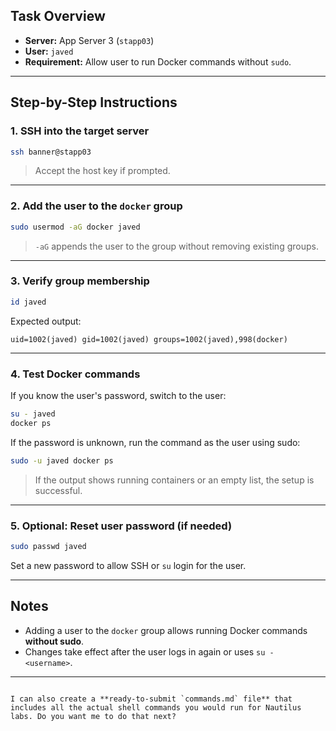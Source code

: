 

## Task Overview

- **Server:** App Server 3 (`stapp03`)
- **User:** `javed`
- **Requirement:** Allow user to run Docker commands without `sudo`.

---

## Step-by-Step Instructions

### 1. SSH into the target server
```bash
ssh banner@stapp03
````

> Accept the host key if prompted.

---

### 2. Add the user to the `docker` group

```bash
sudo usermod -aG docker javed
```

> `-aG` appends the user to the group without removing existing groups.

---

### 3. Verify group membership

```bash
id javed
```

Expected output:

```
uid=1002(javed) gid=1002(javed) groups=1002(javed),998(docker)
```

---

### 4. Test Docker commands

If you know the user's password, switch to the user:

```bash
su - javed
docker ps
```

If the password is unknown, run the command as the user using sudo:

```bash
sudo -u javed docker ps
```

> If the output shows running containers or an empty list, the setup is successful.

---

### 5. Optional: Reset user password (if needed)

```bash
sudo passwd javed
```

Set a new password to allow SSH or `su` login for the user.

---

## Notes

* Adding a user to the `docker` group allows running Docker commands **without sudo**.
* Changes take effect after the user logs in again or uses `su - <username>`.

---

```

I can also create a **ready-to-submit `commands.md` file** that includes all the actual shell commands you would run for Nautilus labs. Do you want me to do that next?
```
